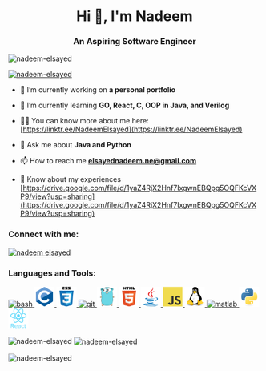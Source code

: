 <h1 align="center">Hi 👋, I'm Nadeem</h1>
<h3 align="center">An Aspiring Software Engineer</h3>

<p align="left"> <img src="https://komarev.com/ghpvc/?username=nadeem-elsayed&label=Profile%20views&color=0e75b6&style=flat" alt="nadeem-elsayed" /> </p>

<p align="left"> <a href="https://github.com/ryo-ma/github-profile-trophy"><img src="https://github-profile-trophy.vercel.app/?username=nadeem-elsayed" alt="nadeem-elsayed" /></a> </p>

- 🔭 I’m currently working on **a personal portfolio**

- 🌱 I’m currently learning **GO, React, C, OOP in Java, and Verilog**

- 👨‍💻 You can know more about me here: [https://linktr.ee/NadeemElsayed](https://linktr.ee/NadeemElsayed)

- 💬 Ask me about **Java and Python**

- 📫 How to reach me **elsayednadeem.ne@gmail.com**

- 📄 Know about my experiences [https://drive.google.com/file/d/1yaZ4RjX2Hnf7IxgwnEBQpg5OQFKcVXP9/view?usp=sharing](https://drive.google.com/file/d/1yaZ4RjX2Hnf7IxgwnEBQpg5OQFKcVXP9/view?usp=sharing)

<h3 align="left">Connect with me:</h3>
<p align="left">
<a href="https://linkedin.com/in/nadeem elsayed" target="blank"><img align="center" src="https://raw.githubusercontent.com/rahuldkjain/github-profile-readme-generator/master/src/images/icons/Social/linked-in-alt.svg" alt="nadeem elsayed" height="30" width="40" /></a>
</p>

<h3 align="left">Languages and Tools:</h3>
<p align="left"> <a href="https://www.gnu.org/software/bash/" target="_blank" rel="noreferrer"> <img src="https://www.vectorlogo.zone/logos/gnu_bash/gnu_bash-icon.svg" alt="bash" width="40" height="40"/> </a> <a href="https://www.cprogramming.com/" target="_blank" rel="noreferrer"> <img src="https://raw.githubusercontent.com/devicons/devicon/master/icons/c/c-original.svg" alt="c" width="40" height="40"/> </a> <a href="https://www.w3schools.com/css/" target="_blank" rel="noreferrer"> <img src="https://raw.githubusercontent.com/devicons/devicon/master/icons/css3/css3-original-wordmark.svg" alt="css3" width="40" height="40"/> </a> <a href="https://git-scm.com/" target="_blank" rel="noreferrer"> <img src="https://www.vectorlogo.zone/logos/git-scm/git-scm-icon.svg" alt="git" width="40" height="40"/> </a> <a href="https://golang.org" target="_blank" rel="noreferrer"> <img src="https://raw.githubusercontent.com/devicons/devicon/master/icons/go/go-original.svg" alt="go" width="40" height="40"/> </a> <a href="https://www.w3.org/html/" target="_blank" rel="noreferrer"> <img src="https://raw.githubusercontent.com/devicons/devicon/master/icons/html5/html5-original-wordmark.svg" alt="html5" width="40" height="40"/> </a> <a href="https://www.java.com" target="_blank" rel="noreferrer"> <img src="https://raw.githubusercontent.com/devicons/devicon/master/icons/java/java-original.svg" alt="java" width="40" height="40"/> </a> <a href="https://developer.mozilla.org/en-US/docs/Web/JavaScript" target="_blank" rel="noreferrer"> <img src="https://raw.githubusercontent.com/devicons/devicon/master/icons/javascript/javascript-original.svg" alt="javascript" width="40" height="40"/> </a> <a href="https://www.linux.org/" target="_blank" rel="noreferrer"> <img src="https://raw.githubusercontent.com/devicons/devicon/master/icons/linux/linux-original.svg" alt="linux" width="40" height="40"/> </a> <a href="https://www.mathworks.com/" target="_blank" rel="noreferrer"> <img src="https://upload.wikimedia.org/wikipedia/commons/2/21/Matlab_Logo.png" alt="matlab" width="40" height="40"/> </a> <a href="https://www.python.org" target="_blank" rel="noreferrer"> <img src="https://raw.githubusercontent.com/devicons/devicon/master/icons/python/python-original.svg" alt="python" width="40" height="40"/> </a> <a href="https://reactjs.org/" target="_blank" rel="noreferrer"> <img src="https://raw.githubusercontent.com/devicons/devicon/master/icons/react/react-original-wordmark.svg" alt="react" width="40" height="40"/> </a> </p>

<p><img align="left" src="https://github-readme-stats.vercel.app/api/top-langs?username=nadeem-elsayed&show_icons=true&locale=en&layout=compact" alt="nadeem-elsayed" /></p>

<p>&nbsp;<img align="center" src="https://github-readme-stats.vercel.app/api?username=nadeem-elsayed&show_icons=true&locale=en" alt="nadeem-elsayed" /></p>

<p><img align="center" src="https://github-readme-streak-stats.herokuapp.com/?user=nadeem-elsayed&" alt="nadeem-elsayed" /></p>


